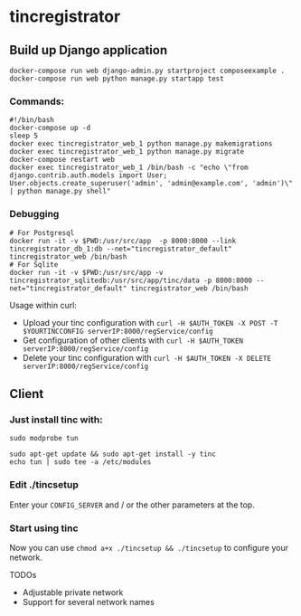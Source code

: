# tincregistrator


## Build up Django application
```
docker-compose run web django-admin.py startproject composeexample .
docker-compose run web python manage.py startapp test
```

### Commands:

```[bash]
#!/bin/bash
docker-compose up -d
sleep 5
docker exec tincregistrator_web_1 python manage.py makemigrations
docker exec tincregistrator_web_1 python manage.py migrate
docker-compose restart web
docker exec tincregistrator_web_1 /bin/bash -c "echo \"from django.contrib.auth.models import User; User.objects.create_superuser('admin', 'admin@example.com', 'admin')\" | python manage.py shell"
```

### Debugging
```
# For Postgresql
docker run -it -v $PWD:/usr/src/app  -p 8000:8000 --link tincregistrator_db_1:db --net="tincregistrator_default" tincregistrator_web /bin/bash
# For Sqlite
docker run -it -v $PWD:/usr/src/app -v tincregistrator_sqlitedb:/usr/src/app/tinc/data -p 8000:8000 --net="tincregistrator_default" tincregistrator_web /bin/bash
```

Usage within curl:
- Upload your tinc configuration with ```curl -H $AUTH_TOKEN -X POST -T $YOURTINCCONFIG serverIP:8000/regService/config```
- Get configuration of other clients with ```curl -H $AUTH_TOKEN serverIP:8000/regService/config```
- Delete your tinc configuration with ```curl -H $AUTH_TOKEN -X DELETE serverIP:8000/regService/config```

## Client
### Just install tinc with:
```
sudo modprobe tun

sudo apt-get update && sudo apt-get install -y tinc
echo tun | sudo tee -a /etc/modules

```
### Edit ./tincsetup
Enter your `CONFIG_SERVER` and / or the other parameters at the top.

### Start using tinc
Now you can use `chmod a+x ./tincsetup && ./tincsetup` to configure your network.



TODOs

- Adjustable private network
- Support for several network names

